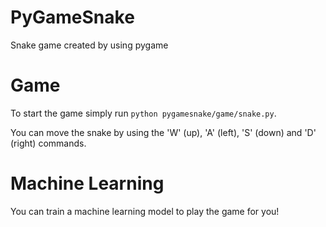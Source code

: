 # PyGameSnake
Snake game created by using pygame

# Game
To start the game simply run `python pygamesnake/game/snake.py`.

You can move the snake by using the 'W' (up), 'A' (left), 'S' (down) and 'D' (right) commands.

# Machine Learning
You can train a machine learning model to play the game for you! 

